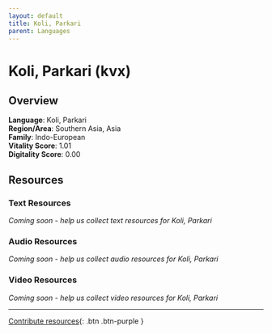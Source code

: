 ```yaml
---
layout: default
title: Koli, Parkari
parent: Languages
---
```


# Koli, Parkari (kvx)

## Overview

**Language**: Koli, Parkari  
**Region/Area**: Southern Asia, Asia  
**Family**: Indo-European  
**Vitality Score**: 1.01  
**Digitality Score**: 0.00  

## Resources

### Text Resources
*Coming soon - help us collect text resources for Koli, Parkari*

### Audio Resources
*Coming soon - help us collect audio resources for Koli, Parkari*

### Video Resources
*Coming soon - help us collect video resources for Koli, Parkari*

---

[Contribute resources](https://fairtrain.github.io/){: .btn .btn-purple }
